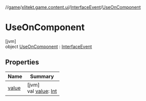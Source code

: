 //[game](../../../../index.md)/[xlitekt.game.content.ui](../../index.md)/[InterfaceEvent](../index.md)/[UseOnComponent](index.md)

# UseOnComponent

[jvm]\
object [UseOnComponent](index.md) : [InterfaceEvent](../index.md)

## Properties

| Name | Summary |
|---|---|
| [value](../value.md) | [jvm]<br>val [value](../value.md): [Int](https://kotlinlang.org/api/latest/jvm/stdlib/kotlin/-int/index.html) |
